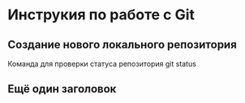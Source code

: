 # **Инструкия по работе с Git**

## **Создание нового локального репозитория**

Команда для проверки статуса репозитория
git status

## **Ещё один заголовок**